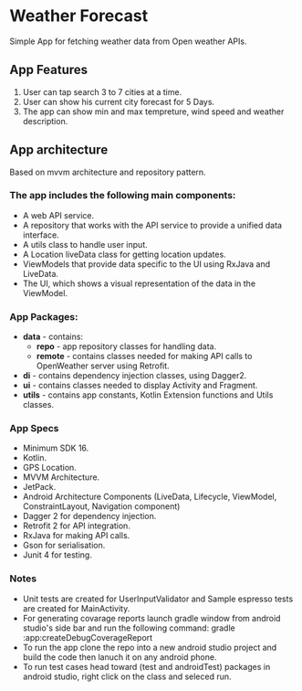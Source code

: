 # Weather Forecast
 Simple App for fetching weather data from Open weather APIs.


## App Features
1. User can tap search 3 to 7 cities at a time.
2. User can show his current city forecast for 5 Days.
3. The app can show min and max tempreture, wind speed and weather description.

## App architecture
Based on mvvm architecture and repository pattern.

### The app includes the following main components:
 
* A web API service.
* A repository that works with the API service to provide a unified data interface.
* A utils class to handle user input.
* A Location liveData class for getting location updates.
* ViewModels that provide data specific to the UI using RxJava and LiveData.
* The UI, which shows a visual representation of the data in the ViewModel.

### App Packages:
* **data** - contains:
  * **repo** -  app repository classes for handling data.
  * **remote** - contains classes needed for making API calls to OpenWeather server using Retrofit.
* **di** - contains dependency injection classes, using Dagger2.
* **ui** - contains classes needed to display Activity and Fragment.
* **utils** - contains app constants, Kotlin Extension functions and Utils classes.


### App Specs
* Minimum SDK 16.
* Kotlin.
* GPS Location.
* MVVM Architecture.
* JetPack.
* Android Architecture Components (LiveData, Lifecycle, ViewModel, ConstraintLayout, Navigation component)
* Dagger 2 for dependency injection.
* Retrofit 2 for API integration.
* RxJava for making API calls.
* Gson for serialisation.
* Junit 4 for testing.

### Notes 
* Unit tests are created for UserInputValidator and Sample espresso tests are created for MainActivity.
* For generating covarage reports launch gradle window from android studio's side bar and run the following command:
   gradle :app:createDebugCoverageReport
* To run the app clone the repo into a new android studio project and build the code then lanuch it on any android phone.
* To run test cases head toward (test and androidTest) packages in android studio, right click on the class and seleced run.
 
